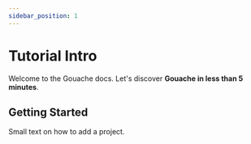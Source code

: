 ```yaml
---
sidebar_position: 1
---
```


# Tutorial Intro

Welcome to the Gouache docs. Let's discover **Gouache in less than 5 minutes**.

## Getting Started

Small text on how to add a project.
